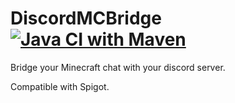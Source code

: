 # DiscordMCBridge [![Java CI with Maven](https://github.com/ximf-moe/DiscordMCBridge/actions/workflows/maven.yml/badge.svg)](https://github.com/ximf-moe/DiscordMCBridge/actions/workflows/maven.yml)

Bridge your Minecraft chat with your discord server.

Compatible with Spigot.
